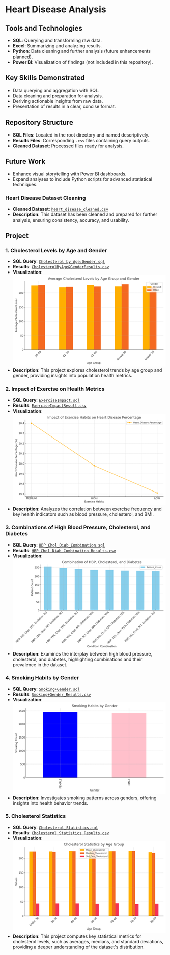 
# Heart Disease Analysis

## Tools and Technologies
- **SQL**: Querying and transforming raw data.
- **Excel**: Summarizing and analyzing results.
- **Python**: Data cleaning and further analysis (future enhancements planned).
- **Power BI**: Visualization of findings (not included in this repository).

## Key Skills Demonstrated
- Data querying and aggregation with SQL.
- Data cleaning and preparation for analysis.
- Deriving actionable insights from raw data.
- Presentation of results in a clear, concise format.

## Repository Structure
- **SQL Files**: Located in the root directory and named descriptively.
- **Results Files**: Corresponding `.csv` files containing query outputs.
- **Cleaned Dataset**: Processed files ready for analysis.

## Future Work
- Enhance visual storytelling with Power BI dashboards.
- Expand analyses to include Python scripts for advanced statistical techniques.

### **Heart Disease Dataset Cleaning**
- **Cleaned Dataset**: [`heart_disease_cleaned.csv`](./heart_disease_cleaned.csv)
- **Description**: This dataset has been cleaned and prepared for further analysis, ensuring consistency, accuracy, and usability.

## Project

### 1. **Cholesterol Levels by Age and Gender**
- **SQL Query**: [`Cholesterol by Age:Gender.sql`](./Cholesterol%20by%20Age%3AGender.sql)
- **Results**: [`CholesterolByAge&GenderResults.csv`](./CholesterolByAge%26GenderResults.csv)
- **Visualization**: ![Visualization](./Cholesterol_Age_Gender.png)
- **Description**: This project explores cholesterol trends by age group and gender, providing insights into population health metrics.

### 2. **Impact of Exercise on Health Metrics**
- **SQL Query**: [`ExerciseImpact.sql`](./ExerciseImpact.sql)
- **Results**: [`ExerciseImpactResult.csv`](./ExerciseImpactResult.csv)
- **Visualization**: ![Visualization](./Exercise_Impact.png)
- **Description**: Analyzes the correlation between exercise frequency and key health indicators such as blood pressure, cholesterol, and BMI.

### 3. **Combinations of High Blood Pressure, Cholesterol, and Diabetes**
- **SQL Query**: [`HBP_Chol_Diab_Combination.sql`](./HBP_Chol_Diab_Combination.sql)
- **Results**: [`HBP_Chol_Diab_Combination_Results.csv`](./HBP_Chol_Diab_Combination_Results.csv)
- **Visualization**: ![Visualization](./HBP_Chol_Diab_Combination.png)
- **Description**: Examines the interplay between high blood pressure, cholesterol, and diabetes, highlighting combinations and their prevalence in the dataset.

### 4. **Smoking Habits by Gender**
- **SQL Query**: [`Smoking+Gender.sql`](./Smoking%2BGender.sql)
- **Results**: [`Smoking+Gender_Results.csv`](./Smoking%2BGender_Results.csv)
- **Visualization**: ![Visualization](./Smoking_Gender.png)
- **Description**: Investigates smoking patterns across genders, offering insights into health behavior trends.

### 5. **Cholesterol Statistics**
- **SQL Query**: [`Cholesterol_Statistics.sql`](./Cholesterol_Statistics.sql)
- **Results**: [`Cholesterol_Statistics_Results.csv`](./Cholesterol_Statistics_Results.csv)
- **Visualization**: ![Visualization](./Cholesterol_Statistics.png)
- **Description**: This project computes key statistical metrics for cholesterol levels, such as averages, medians, and standard deviations, providing a deeper understanding of the dataset's distribution.

